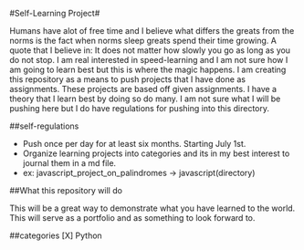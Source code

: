 #Self-Learning Project#

Humans have alot of free time and I believe what differs the greats from the norms is the fact when norms sleep greats spend their time growing. A quote that I believe in: It does not matter how slowly you go as long as you do not stop. I am real interested in speed-learning and I am not sure how I am going to learn best but this is where the magic happens. I am creating this repository as a means to push projects that I have done as assignments. These projects are based off given assignments. I have a theory that I learn best by doing so do many. I am not sure what I will be pushing here but I do have regulations for pushing into this directory.

##self-regulations

* Push once per day for at least six months. Starting July 1st.
* Organize learning projects into categories and its in my best interest to journal them in a md file.
* ex: javascript_project_on_palindromes -> javascript(directory)


##What this repository will do

This will be a great way to demonstrate what you have learned to the world.
This will serve as a portfolio and as something to look forward to.


##categories 
[X] Python
